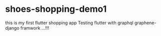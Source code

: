 # shoes-shopping-demo1

this is my first flutter shopping app
Testing flutter with graphql graphene-django framwork ...!!!
